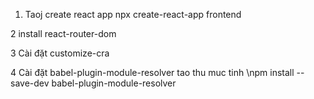 1. Taoj create react app 
npx create-react-app frontend

2 install react-router-dom

3  Cài đặt customize-cra

4 Cài đặt babel-plugin-module-resolver
 tao thu muc tinh
 \npm install --save-dev babel-plugin-module-resolver

